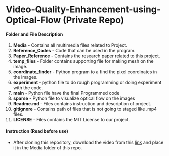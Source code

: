 # Video-Quality-Enhancement-using-Optical-Flow (Private Repo)
#### Folder and File Description
1. **Media** - Contains all multimedia files related to Project.
2. **Reference_Codes** - Code that can be used in the program.
3. **Paper_Reference** - Contains the research paper related to this project.
4. **temp_files** - Folder contains supporting file for making mesh on the image.
5. **coordinate_finder** - Python program to a find the pixel coordinates in the images.
6. **experiment** - python file to do rough programming or doing experiment with the code.
7. **main** - Python file have the final Programmed code
8. **sparse** - Python file to visualize optical flow on the images
9. **Readme.md** - Files contains instruction and description of project.
10. **gitignore** - Contains path of files that is not going to staged like .mp4 files.
11. **LICENSE** - Files contains the MIT License to our project.

#### Instruction (Read before use)
- After cloning this repository, download the video from this [link](https://drive.google.com/drive/folders/1S0gBIz9Q__JwVAMM_2Oq278sWKz0EPnA?usp=sharing) and place it in the Media folder of this repo.
